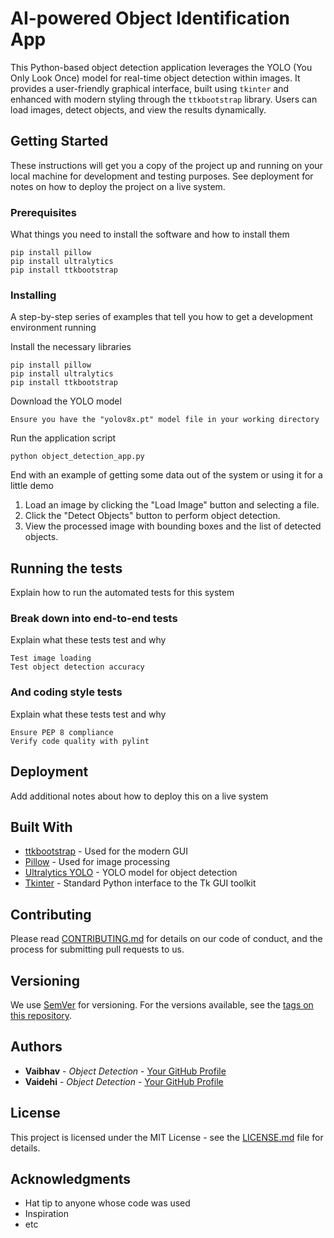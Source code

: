 # AI-powered Object Identification App

This Python-based object detection application leverages the YOLO (You Only Look Once) model for real-time object detection within images. It provides a user-friendly graphical interface, built using `tkinter` and enhanced with modern styling through the `ttkbootstrap` library. Users can load images, detect objects, and view the results dynamically.

## Getting Started

These instructions will get you a copy of the project up and running on your local machine for development and testing purposes. See deployment for notes on how to deploy the project on a live system.

### Prerequisites

What things you need to install the software and how to install them

```
pip install pillow
pip install ultralytics
pip install ttkbootstrap
```


### Installing

A step-by-step series of examples that tell you how to get a development environment running

Install the necessary libraries

```
pip install pillow
pip install ultralytics
pip install ttkbootstrap
```


Download the YOLO model

```
Ensure you have the "yolov8x.pt" model file in your working directory
```

Run the application script

```
python object_detection_app.py
```


End with an example of getting some data out of the system or using it for a little demo

1. Load an image by clicking the "Load Image" button and selecting a file.
2. Click the "Detect Objects" button to perform object detection.
3. View the processed image with bounding boxes and the list of detected objects.

## Running the tests

Explain how to run the automated tests for this system

### Break down into end-to-end tests

Explain what these tests test and why

```
Test image loading
Test object detection accuracy
```


### And coding style tests

Explain what these tests test and why


```
Ensure PEP 8 compliance
Verify code quality with pylint
```


## Deployment

Add additional notes about how to deploy this on a live system

## Built With

* [ttkbootstrap](https://ttkbootstrap.readthedocs.io/en/latest/) - Used for the modern GUI
* [Pillow](https://python-pillow.org/) - Used for image processing
* [Ultralytics YOLO](https://github.com/ultralytics/yolov5) - YOLO model for object detection
* [Tkinter](https://docs.python.org/3/library/tkinter.html) - Standard Python interface to the Tk GUI toolkit

## Contributing

Please read [CONTRIBUTING.md](https://gist.github.com/PurpleBooth/b24679402957c63ec426) for details on our code of conduct, and the process for submitting pull requests to us.

## Versioning

We use [SemVer](http://semver.org/) for versioning. For the versions available, see the [tags on this repository](https://github.com/your/project/tags).

## Authors

* **Vaibhav** - *Object Detection* - [Your GitHub Profile](https://github.com/CoderVaibhav24)
* **Vaidehi** - *Object Detection* - [Your GitHub Profile](https://github.com/ihediav-1408)


## License

This project is licensed under the MIT License - see the [LICENSE.md](LICENSE.md) file for details.

## Acknowledgments

* Hat tip to anyone whose code was used
* Inspiration
* etc



















